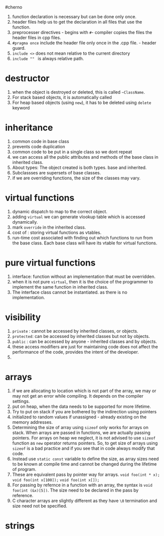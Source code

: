 #cherno
1. function declaration is necessary but can be done only once.
2. header files help us to get the declaration in all files that use the
   function.
3. preprocesser directives - begins with `#`- compiler copies the files the header files in cpp
   files.
4. `#pragma once` include the header file only once in the .cpp file. - header
   guard.
5. `include <>` does not mean relative to the current directory
6. `include "" ` is always relative path.

# destructor
1. when the object is destroyed or deleted, this is called `~ClassName`.
2. For stack based objects, it is automatically called
3. For heap based objects (using `new`), it has to be deleted using `delete` keyword

# inheritance
1. common code in base class
2. prevents code duplication
3. common code to be put in a single class so we dont repeat
4. we can access all the public attributes and methods of the base class in
   inherited class.
5. About types: The object created is both types. base and inherited.
6. Subclassses are supersets of base classes.
7. if we are overriding functions, the size of the classes may vary.

# virtual functions
1. dynamic dispatch to map to the correct object.
2. adding `virtual` we can generate vlookup table which is accessed dynamically.
3. mark `override` in the inherited class.
4. cost of : storing virtual functions as vtables.
5. run-time cost associated with finding out which functions to run from the
   base class. Each base class will have its vtable for virtual functions.

# pure virtual functions
1. interface: function without an implementation that must be overridden.
2. when it is not pure `virtual`, then it is the choice of the programmer to
   implement the same function in inherited class.
3. The interface class cannot be instantiated. as there is no implementation.

# visibility
1. `private` : cannot be accessed by inherited classes, or objects.
2. `protected`: can be accessed by inherited classes but not by objects.
3. `public` : can be accessed by anyone - inherited classes and by objects.
4. these access modifiers are just for maintaining code does not affect the
   performance of the code, provides the intent of the developer.
5.

# arrays
1. if we are allocating to location which is not part of the array, we may or
   may not get an error while compiling. It depends on the compiler settings.
2. put on heap, when the data needs to be supported for more lifetime.
3. Try to put on stack if you are bothered by the indirection using pointers
4. initialized to random values if unassigned - already existing on the memory
   addresses.
5. Determining the size of array using `sizeof` only works for arrays on stack.
   When arrays are passed in functions, we are actually passing pointers.
   For arrays on heap we neglect, it is not advised to use `sizeof` function
   as `new` operator returns pointers.
   So, to get size of arrays using `sizeof` is a bad practice and if you see
   that in code always modify that code.
6. Instead use `static const` variable to define the size, as array sizes need
   to be known at compile time and cannot be changed during the lifetime of
   program.
7. These are equivalent pass by pointer way for arrays.
    `void foo(int * x);`
    `void foo(int x[100]);`
    `void foo(int x[]);`
8. For passing by refernce in a function with an array, the syntax is `void
   foo(int (&x)[5])`. The size need to be declared in the pass by reference.
9. C character arrays are slightly different as they have `\0` termination and
   size need not be specified.

# strings
